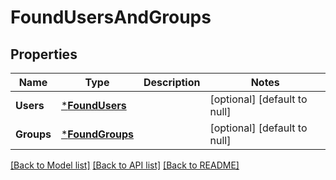 # FoundUsersAndGroups

## Properties
Name | Type | Description | Notes
------------ | ------------- | ------------- | -------------
**Users** | [***FoundUsers**](FoundUsers.md) |  | [optional] [default to null]
**Groups** | [***FoundGroups**](FoundGroups.md) |  | [optional] [default to null]

[[Back to Model list]](../README.md#documentation-for-models) [[Back to API list]](../README.md#documentation-for-api-endpoints) [[Back to README]](../README.md)

